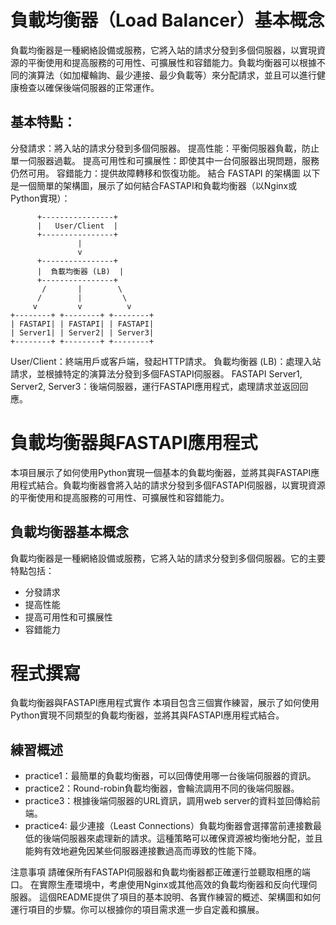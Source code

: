 # 負載均衡器（Load Balancer）基本概念
負載均衡器是一種網絡設備或服務，它將入站的請求分發到多個伺服器，以實現資源的平衡使用和提高服務的可用性、可擴展性和容錯能力。負載均衡器可以根據不同的演算法（如加權輪詢、最少連接、最少負載等）來分配請求，並且可以進行健康檢查以確保後端伺服器的正常運作。

## 基本特點：

分發請求：將入站的請求分發到多個伺服器。
提高性能：平衡伺服器負載，防止單一伺服器過載。
提高可用性和可擴展性：即使其中一台伺服器出現問題，服務仍然可用。
容錯能力：提供故障轉移和恢復功能。
結合 FASTAPI 的架構圖
以下是一個簡單的架構圖，展示了如何結合FASTAPI和負載均衡器（以Nginx或Python實現）：
```
      +----------------+
      |   User/Client  |
      +----------------+
               |
               v
      +----------------+
      |  負載均衡器 (LB)  |
      +----------------+
       /       |        \
      /        |         \
     v         v          v
+--------+ +--------+ +--------+
| FASTAPI| | FASTAPI| | FASTAPI|
| Server1| | Server2| | Server3|
+--------+ +--------+ +--------+
```
User/Client：終端用戶或客戶端，發起HTTP請求。
負載均衡器 (LB)：處理入站請求，並根據特定的演算法分發到多個FASTAPI伺服器。
FASTAPI Server1, Server2, Server3：後端伺服器，運行FASTAPI應用程式，處理請求並返回回應。

# 負載均衡器與FASTAPI應用程式

本項目展示了如何使用Python實現一個基本的負載均衡器，並將其與FASTAPI應用程式結合。負載均衡器會將入站的請求分發到多個FASTAPI伺服器，以實現資源的平衡使用和提高服務的可用性、可擴展性和容錯能力。

## 負載均衡器基本概念

負載均衡器是一種網絡設備或服務，它將入站的請求分發到多個伺服器。它的主要特點包括：

- 分發請求
- 提高性能
- 提高可用性和可擴展性
- 容錯能力


# 程式撰寫

負載均衡器與FASTAPI應用程式實作
本項目包含三個實作練習，展示了如何使用Python實現不同類型的負載均衡器，並將其與FASTAPI應用程式結合。

## 練習概述
+ practice1：最簡單的負載均衡器，可以回傳使用哪一台後端伺服器的資訊。
+ practice2：Round-robin負載均衡器，會輪流調用不同的後端伺服器。
+ practice3：根據後端伺服器的URL資訊，調用web server的資料並回傳給前端。
+ practice4: 最少連接（Least Connections）負載均衡器會選擇當前連接數最低的後端伺服器來處理新的請求。這種策略可以確保資源被均衡地分配，並且能夠有效地避免因某些伺服器連接數過高而導致的性能下降。


注意事項
請確保所有FASTAPI伺服器和負載均衡器都正確運行並聽取相應的端口。
在實際生產環境中，考慮使用Nginx或其他高效的負載均衡器和反向代理伺服器。
這個README提供了項目的基本說明、各實作練習的概述、架構圖和如何運行項目的步驟。你可以根據你的項目需求進一步自定義和擴展。





